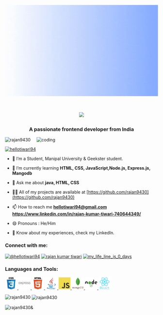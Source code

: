 <img src="https://github.com/rajan9430/rajan9430/blob/main/Templates%20%26%20Apps%20(1).gif" alt="logo" width="100%" height="300">

<h1 align="center">
  <img src="https://readme-typing-svg.herokuapp.com/?font=Righteous&size=35&center=true&vCenter=true&width=500&height=70&duration=4000&lines=Hi+There!+%F0%9F%91%8B;+I%27m+Rajan+Kumar+Tiwari!;" />
</h1>
<h3 align="center">A passionate frontend developer from India</h3>

<img align="right" alt="coding" width="400" src="https://camo.githubusercontent.com/4d9f5ecceb711eec6e2018f38a5677dc657c9738d4a65ba3b928c41c0a45b439/68747470733a2f2f6d69726f2e6d656469756d2e636f6d2f6d61782f313336302f302a37513379765349765f7430696f4a2d5a2e676966">

<p align="left"> <img src="https://komarev.com/ghpvc/?username=rajan9430&label=Profile%20views&color=0e75b6&style=flat" alt="rajan9430" /> </p>

<p align="left"> <a href="https://twitter.com/hellotiwari94" target="blank"><img src="https://img.shields.io/twitter/follow/hellotiwari94?logo=twitter&style=for-the-badge" alt="hellotiwari94" /></a> </p>

- 🏡 I’m a Student, Manipal University & Geekster student.
  
- 🌱 I’m currently learning **HTML, CSS, JavaScript,Node.js, Express.js, Mangodb**

- 💬 Ask me about **java, HTML, CSS**
  
- 👨‍💻 All of my projects are available at [https://github.com/rajan9430](https://github.com/rajan9430)
  
- 📫 How to reach me **hellotiwari94@gmail.com** **https://www.linkedin.com/in/rajan-kumar-tiwari-740644349/**

- 😄 Pronouns : He/Him
   
- 📄 Know about my experiences, check my LinkedIn.
  
<h3 align="left">Connect with me:</h3>
<p align="left">
<a href="https://twitter.com/@hellotiwari94" target="blank"><img align="center" src="https://raw.githubusercontent.com/rahuldkjain/github-profile-readme-generator/master/src/images/icons/Social/twitter.svg" alt="@hellotiwari94" height="30" width="40" /></a>
<a href="https://linkedin.com/in/rajan kumar tiwari" target="blank"><img align="center" src="https://raw.githubusercontent.com/rahuldkjain/github-profile-readme-generator/master/src/images/icons/Social/linked-in-alt.svg" alt="rajan kumar tiwari" height="30" width="40" /></a>
<a href="https://instagram.com/my_life_line_is_0_days" target="blank"><img align="center" src="https://raw.githubusercontent.com/rahuldkjain/github-profile-readme-generator/master/src/images/icons/Social/instagram.svg" alt="my_life_line_is_0_days" height="30" width="40" /></a>
</p>

<h3 align="left">Languages and Tools:</h3>
<p align="left"> <a href="https://www.w3schools.com/css/" target="_blank" rel="noreferrer"> <img src="https://raw.githubusercontent.com/devicons/devicon/master/icons/css3/css3-original-wordmark.svg" alt="css3" width="40" height="40"/> </a> <a href="https://expressjs.com" target="_blank" rel="noreferrer"> <img src="https://raw.githubusercontent.com/devicons/devicon/master/icons/express/express-original-wordmark.svg" alt="express" width="40" height="40"/> </a> <a href="https://www.w3.org/html/" target="_blank" rel="noreferrer"> <img src="https://raw.githubusercontent.com/devicons/devicon/master/icons/html5/html5-original-wordmark.svg" alt="html5" width="40" height="40"/> </a> <a href="https://www.java.com" target="_blank" rel="noreferrer"> <img src="https://raw.githubusercontent.com/devicons/devicon/master/icons/java/java-original.svg" alt="java" width="40" height="40"/> </a> <a href="https://developer.mozilla.org/en-US/docs/Web/JavaScript" target="_blank" rel="noreferrer"> <img src="https://raw.githubusercontent.com/devicons/devicon/master/icons/javascript/javascript-original.svg" alt="javascript" width="40" height="40"/> </a> <a href="https://www.mongodb.com/" target="_blank" rel="noreferrer"> <img src="https://raw.githubusercontent.com/devicons/devicon/master/icons/mongodb/mongodb-original-wordmark.svg" alt="mongodb" width="40" height="40"/> </a> <a href="https://nodejs.org" target="_blank" rel="noreferrer"> <img src="https://raw.githubusercontent.com/devicons/devicon/master/icons/nodejs/nodejs-original-wordmark.svg" alt="nodejs" width="40" height="40"/> </a> <a href="https://reactjs.org/" target="_blank" rel="noreferrer"> <img src="https://raw.githubusercontent.com/devicons/devicon/master/icons/react/react-original-wordmark.svg" alt="react" width="40" height="40"/> </a> </p>

<p><img align="left" src="https://github-readme-stats.vercel.app/api/top-langs?username=rajan9430&show_icons=true&locale=en&layout=compact" alt="rajan9430" /></p>

<p>&nbsp;<img align="center" src="https://github-readme-stats.vercel.app/api?username=rajan9430&show_icons=true&locale=en" alt="rajan9430" /></p>

<p><img align="center" src="https://github-readme-streak-stats.herokuapp.com/?user=mrajan9430&" alt="rajan9430&" /></p>
